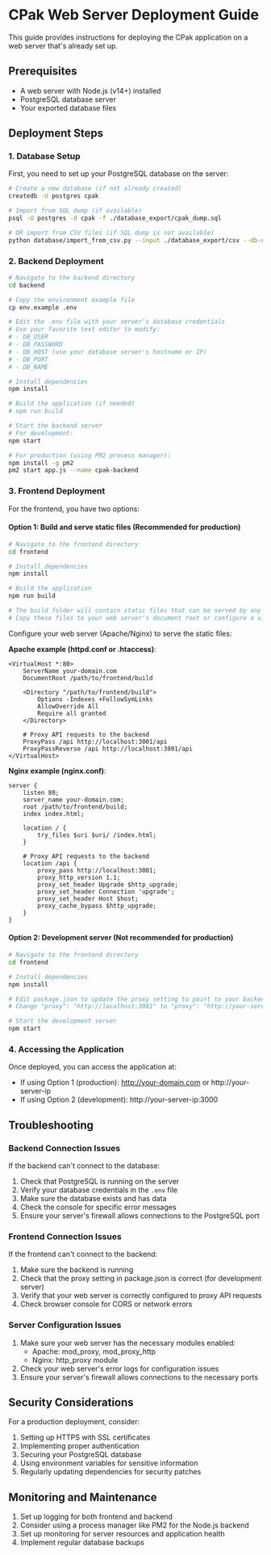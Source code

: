 # CPak Web Server Deployment Guide

This guide provides instructions for deploying the CPak application on a web server that's already set up.

## Prerequisites

- A web server with Node.js (v14+) installed
- PostgreSQL database server
- Your exported database files

## Deployment Steps

### 1. Database Setup

First, you need to set up your PostgreSQL database on the server:

```bash
# Create a new database (if not already created)
createdb -U postgres cpak

# Import from SQL dump (if available)
psql -U postgres -d cpak -f ./database_export/cpak_dump.sql

# OR import from CSV files (if SQL dump is not available)
python database/import_from_csv.py --input ./database_export/csv --db-name cpak --db-user postgres --db-password your_password
```

### 2. Backend Deployment

```bash
# Navigate to the backend directory
cd backend

# Copy the environment example file
cp env.example .env

# Edit the .env file with your server's database credentials
# Use your favorite text editor to modify:
# - DB_USER
# - DB_PASSWORD
# - DB_HOST (use your database server's hostname or IP)
# - DB_PORT
# - DB_NAME

# Install dependencies
npm install

# Build the application (if needed)
# npm run build

# Start the backend server
# For development:
npm start

# For production (using PM2 process manager):
npm install -g pm2
pm2 start app.js --name cpak-backend
```

### 3. Frontend Deployment

For the frontend, you have two options:

#### Option 1: Build and serve static files (Recommended for production)

```bash
# Navigate to the frontend directory
cd frontend

# Install dependencies
npm install

# Build the application
npm run build

# The build folder will contain static files that can be served by any web server
# Copy these files to your web server's document root or configure a virtual host
```

Configure your web server (Apache/Nginx) to serve the static files:

**Apache example (httpd.conf or .htaccess)**:
```
<VirtualHost *:80>
    ServerName your-domain.com
    DocumentRoot /path/to/frontend/build
    
    <Directory "/path/to/frontend/build">
        Options -Indexes +FollowSymLinks
        AllowOverride All
        Require all granted
    </Directory>
    
    # Proxy API requests to the backend
    ProxyPass /api http://localhost:3001/api
    ProxyPassReverse /api http://localhost:3001/api
</VirtualHost>
```

**Nginx example (nginx.conf)**:
```
server {
    listen 80;
    server_name your-domain.com;
    root /path/to/frontend/build;
    index index.html;
    
    location / {
        try_files $uri $uri/ /index.html;
    }
    
    # Proxy API requests to the backend
    location /api {
        proxy_pass http://localhost:3001;
        proxy_http_version 1.1;
        proxy_set_header Upgrade $http_upgrade;
        proxy_set_header Connection 'upgrade';
        proxy_set_header Host $host;
        proxy_cache_bypass $http_upgrade;
    }
}
```

#### Option 2: Development server (Not recommended for production)

```bash
# Navigate to the frontend directory
cd frontend

# Install dependencies
npm install

# Edit package.json to update the proxy setting to point to your backend server
# Change "proxy": "http://localhost:3001" to "proxy": "http://your-server-ip:3001"

# Start the development server
npm start
```

### 4. Accessing the Application

Once deployed, you can access the application at:

- If using Option 1 (production): http://your-domain.com or http://your-server-ip
- If using Option 2 (development): http://your-server-ip:3000

## Troubleshooting

### Backend Connection Issues

If the backend can't connect to the database:

1. Check that PostgreSQL is running on the server
2. Verify your database credentials in the `.env` file
3. Make sure the database exists and has data
4. Check the console for specific error messages
5. Ensure your server's firewall allows connections to the PostgreSQL port

### Frontend Connection Issues

If the frontend can't connect to the backend:

1. Make sure the backend is running
2. Check that the proxy setting in package.json is correct (for development server)
3. Verify that your web server is correctly configured to proxy API requests
4. Check browser console for CORS or network errors

### Server Configuration Issues

1. Make sure your web server has the necessary modules enabled:
   - Apache: mod_proxy, mod_proxy_http
   - Nginx: http_proxy module
2. Check your web server's error logs for configuration issues
3. Ensure your server's firewall allows connections to the necessary ports

## Security Considerations

For a production deployment, consider:

1. Setting up HTTPS with SSL certificates
2. Implementing proper authentication
3. Securing your PostgreSQL database
4. Using environment variables for sensitive information
5. Regularly updating dependencies for security patches

## Monitoring and Maintenance

1. Set up logging for both frontend and backend
2. Consider using a process manager like PM2 for the Node.js backend
3. Set up monitoring for server resources and application health
4. Implement regular database backups